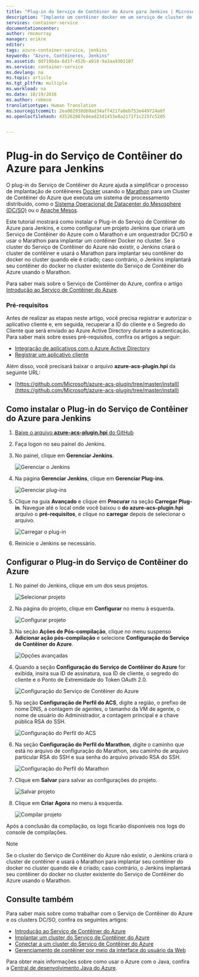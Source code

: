 ```yaml
---
title: "Plug-in do Serviço de Contêiner do Azure para Jenkins | Microsoft Docs"
description: "Implante um contêiner docker em um serviço de cluster do Serviço de Contêiner do Azure usando o plug-in do Serviço de Contêiner do Azure para Jenkins."
services: container-service
documentationcenter: 
author: rmcmurray
manager: erikre
editor: 
tags: azure-container-service, jenkins
keywords: "Azure, Contêineres, Jenkins"
ms.assetid: dd719bda-6d1f-452b-a918-9a3aa9302107
ms.service: container-service
ms.devlang: na
ms.topic: article
ms.tgt_pltfrm: multiple
ms.workload: na
ms.date: 10/19/2016
ms.author: robmcm
translationtype: Human Translation
ms.sourcegitcommit: 2ea002938d69ad34aff421fa0eb753e449724a8f
ms.openlocfilehash: 435262867e8ead23d1453e8a2171f1c215fc5205


---
```

# <a name="azure-container-service-plugin-for-jenkins"></a>Plug-in do Serviço de Contêiner do Azure para Jenkins
O plug-in do Serviço de Contêiner do Azure ajuda a simplificar o processo de implantação de contêineres [Docker] usando o [Marathon] para um Cluster de Contêiner do Azure que executa um sistema de processamento distribuído, como o [Sistema Operacional de Datacenter do Mesosphere (DC/SO)][mesosphere] ou o [Apache Mesos][mesos].

Este tutorial mostrará como instalar o Plug-in do Serviço de Contêiner do Azure para Jenkins, e como configurar um projeto Jenkins que criará um Serviço de Contêiner do Azure com o Marathon e um orquestrador DC/SO e usar o Marathon para implantar um contêiner Docker no cluster. Se o cluster do Serviço de Contêiner do Azure não existir, o Jenkins criará o cluster de contêiner e usará o Marathon para implantar seu contêiner do docker no cluster quando ele é criado; caso contrário, o Jenkins implantará seu contêiner do docker no cluster existente do Serviço de Contêiner do Azure usando o Marathon.

Para saber mais sobre o Serviço de Contêiner do Azure, confira o artigo [Introdução ao Serviço de Contêiner do Azure][acs-intro].

### <a name="prerequisites"></a>Pré-requisitos
Antes de realizar as etapas neste artigo, você precisa registrar e autorizar o aplicativo cliente e, em seguida, recuperar a ID do cliente e o Segredo do Cliente que será enviado ao Azure Active Directory durante a autenticação. Para saber mais sobre esses pré-requisitos, confira os artigos a seguir:

* [Integração de aplicativos com o Azure Active Directory][integrate-apps-with-AAD]
* [Registrar um aplicativo cliente][register-client-app]

Além disso, você precisará baixar o arquivo **azure-acs-plugin.hpi** da seguinte URL:

* [https://github.com/Microsoft/azure-acs-plugin/tree/master/install](https://github.com/Microsoft/azure-acs-plugin/tree/master/install)

## <a name="how-to-install-the-azure-container-service-plugin-for-jenkins"></a>Como instalar o Plug-in do Serviço de Contêiner do Azure para Jenkins
1. [Baixe o arquivo **azure-acs-plugin.hpi** do GitHub][azure-acs-plugin-install]
2. Faça logon no seu painel do Jenkins.
3. No painel, clique em **Gerenciar Jenkins**.
   
    ![Gerenciar o Jenkins][jenkins-dashboard]
4. Na página **Gerenciar Jenkins**, clique em **Gerenciar Plug-ins**.
   
    ![Gerenciar plug-ins][manage-jenkins]
5. Clique na guia **Avançado** e clique em **Procurar** na seção **Carregar Plug-in**. Navegue até o local onde você baixou o **do azure-acs-plugin.hpi** arquivo o **pré-requisitos**, e clique no **carregar** depois de selecionar o arquivo.
   
    ![Carregar o plug-in][upload-plugin]
6. Reinicie o Jenkins se necessário.

## <a name="configure-the-azure-container-service-plugin"></a>Configurar o Plug-in do Serviço de Contêiner do Azure
1. No painel do Jenkins, clique em um dos seus projetos.
   
    ![Selecionar projeto][select-project]
2. Na página do projeto, clique em **Configurar** no menu à esquerda.
   
    ![Configurar projeto][configure-project]
3. Na seção **Ações de Pós-compilação**, clique no menu suspenso **Adicionar ação pós-compilação** e selecione **Configuração do Serviço de Contêiner do Azure**. 
   
    ![Opções avançadas][advanced-options]
4. Quando a seção **Configuração do Serviço de Contêiner do Azure** for exibida, insira sua ID de assinatura, sua ID de cliente, o segredo do cliente e o Ponto de Extremidade do Token OAuth 2.0.
   
    ![Configuração do Serviço de Contêiner do Azure][azure-container-service-config]
5. Na seção **Configuração de Perfil do ACS**, digite a região, o prefixo de nome DNS, a contagem de agentes, o tamanho da VM de agente, o nome de usuário do Administrador, a contagem principal e a chave pública RSA do SSH.
   
    ![Configuração do Perfil do ACS][acs-profile-configuration]
6. Na seção **Configuração do Perfil do Marathon**, digite o caminho que está no arquivo de configuração do Marathon, seu caminho de arquivo particular RSA do SSH e sua senha do arquivo privado RSA do SSH.
   
    ![Configuração do Perfil do Marathon][marathon-profile-configuration]
7. Clique em **Salvar** para salvar as configurações do projeto.
   
    ![Salvar projeto][save-project]
8. Clique em **Criar Agora** no menu à esquerda.
   
    ![Compilar projeto][build-project]

Após a conclusão da compilação, os logs ficarão disponíveis nos logs do console de compilações.

> [!NOTE]
> Se o cluster do Serviço de Contêiner do Azure não existir, o Jenkins criará o cluster de contêiner e usará o Marathon para implantar seu contêiner do docker no cluster quando ele é criado; caso contrário, o Jenkins implantará seu contêiner do docker no cluster existente do Serviço de Contêiner do Azure usando o Marathon.
> 
> 

<a name="see-also"></a>

## <a name="see-also"></a>Consulte também
Para saber mais sobre como trabalhar com o Serviço de Contêiner do Azure e os clusters DC/SO, confira os seguintes artigos:

* [Introdução ao Serviço de Contêiner do Azure][acs-intro]
* [Implantar um cluster do Serviço de Contêiner do Azure][acs-deploy]
* [Conectar a um cluster do Serviço de Contêiner do Azure][acs-connect]
* [Gerenciamento de contêiner por meio da interface do usuário da Web][acs-webui-management]

Para obter mais informações sobre como usar o Azure com o Java, confira a [Central de desenvolvimento Java do Azure].

<!-- URL List -->

[azure-acs-plugin-install]: https://github.com/Microsoft/azure-acs-plugin/tree/master/install
[acs-intro]: ./container-service-intro.md
[acs-deploy]: ./container-service-deployment.md
[acs-connect]: ./container-service-connect.md
[acs-webui-management]: ./container-service-mesos-marathon-ui.md
[integrate-apps-with-AAD]: http://msdn.microsoft.com/library/azure/dn132599.aspx
[register-client-app]: http://msdn.microsoft.com/dn877542.aspx

[Marathon]: https://mesosphere.github.io/marathon/
[Docker]: http://docker.io/
[mesosphere]: https://mesosphere.com/products/
[mesos]: https://mesos.apache.org/

[Central de desenvolvimento Java do Azure]: https://azure.microsoft.com/develop/java/

<!-- IMG List -->

[jenkins-dashboard]: ./media/container-service-plugin-for-jenkins/jenkins-dashboard.png
[manage-jenkins]: ./media/container-service-plugin-for-jenkins/manage-jenkins.png
[search-plugins]: ./media/container-service-plugin-for-jenkins/search-for-azure-plugin.png
[install-plugin]: ./media/container-service-plugin-for-jenkins/install-plugin.png
[select-project]: ./media/container-service-plugin-for-jenkins/select-project.png
[configure-project]: ./media/container-service-plugin-for-jenkins/configure-project.png
[advanced-options]: ./media/container-service-plugin-for-jenkins/advanced-options.png
[azure-container-service-config]: ./media/container-service-plugin-for-jenkins/azure-container-service-configuration.png
[acs-profile-configuration]: ./media/container-service-plugin-for-jenkins/acs-profile-configuration.png
[marathon-profile-configuration]: ./media/container-service-plugin-for-jenkins/marathon-profile-configuration.png
[save-project]: ./media/container-service-plugin-for-jenkins/save-project.png
[build-project]: ./media/container-service-plugin-for-jenkins/build-project.png
[upload-plugin]: ./media/container-service-plugin-for-jenkins/upload-plugin.png



<!--HONumber=Nov16_HO3-->


